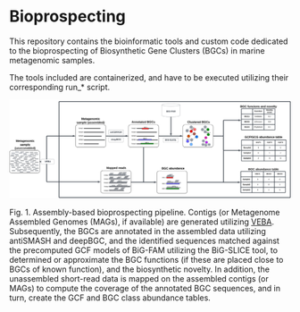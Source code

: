 # Bioprospecting

This repository contains the bioinformatic tools and custom code dedicated to the bioprospecting of Biosynthetic Gene Clusters (BGCs) in marine metagenomic samples.

The tools included are containerized, and have to be executed utilizing their corresponding run_* script. 

<a name="figure1">
</a>

![Figure 1](./figures/Bioprospectig_reads_vs_assembly_dev_workflow.png)

Fig. 1. Assembly-based bioprospecting pipeline. Contigs (or Metagenome Assembled Genomes (MAGs), if available) are generated utilizing [VEBA](https://github.com/jolespin/veba). Subsequently, the BGCs are annotated in the assembled data utilizing antiSMASH and deepBGC, and the identified sequences matched against the precomputed GCF models of BiG-FAM utilizing the BiG-SLICE tool, to determined or approximate the BGC functions (if these are placed close to BGCs of known function), and the biosynthetic novelty. In addition, the unassembled short-read data is mapped on the assembled contigs (or MAGs) to compute the coverage of the annotated BGC sequences, and in turn, create the GCF and BGC class abundance tables.